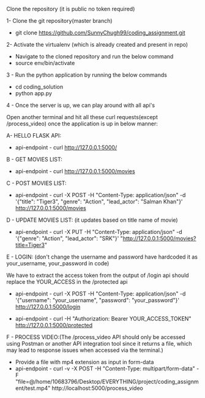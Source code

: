 
Clone the repository (it is public no token required)

1- Clone the git repository(master branch)

- git clone https://github.com/SunnyChugh99/coding_assignment.git


2- Activate the virtualenv (which is already created and present in repo)
- Navigate to the cloned repository and run the below command 
- source env/bin/activate

3 - Run the python application by running the below commands 
- cd coding_solution 
- python app.py 

4 - Once the server is up, we can play around with all api's

Open another terminal and hit all these curl requests(except /process_video) once the application is up in below manner:

A- HELLO FLASK API:
- api-endpoint - curl http://127.0.0.1:5000/

B - GET MOVIES LIST:
- api-endpoint - curl http://127.0.0.1:5000/movies


C - POST MOVIES LIST:
- api-endpoint - curl -X POST -H "Content-Type: application/json" -d '{"title": "Tiger3", "genre": "Action", "lead_actor": "Salman Khan"}' http://127.0.0.1:5000/movies

D - UPDATE MOVIES LIST: (it updates based on title name of movie)
- api-endpoint - curl -X PUT -H "Content-Type: application/json" -d '{"genre": "Action", "lead_actor": "SRK"}' "http://127.0.0.1:5000/movies?title=Tiger3"

E - LOGIN: (don't change the username and password have hardcoded it as your_username, your_password in code)

We have to extract the access token from the output of /login api should replace the YOUR_ACCESS in the /protected api

- api-endpoint - curl -X POST -H "Content-Type: application/json" -d '{"username": "your_username", "password": "your_password"}' http://127.0.0.1:5000/login  

- api-endpoint - curl -H "Authorization: Bearer YOUR_ACCESS_TOKEN" http://127.0.0.1:5000/protected


F - PROCESS VIDEO:(The /process_video API should only be accessed using Postman or another API integration tool since it returns a file, which may lead to response issues when accessed via the terminal.)

- Provide a file with mp4 extension as input in form-data 
- api-endpoint - curl -v -X POST -H "Content-Type: multipart/form-data" -F "file=@/home/10683796/Desktop/EVERYTHING/project/coding_assignment/test.mp4" http://localhost:5000/process_video

